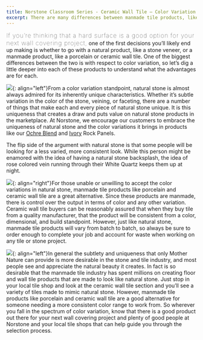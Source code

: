 ```yaml
---
title: Norstone Classroom Series - Ceramic Wall Tile – Color Variation in Natural Stone vs Manmade Tile Products
excerpt: There are many differences between manmade tile products, like porcelains and ceramics, as compared to natural stone. One of the most noticeable is color variation – something that can be tightly controlled when tile is manufactured versus something Mother Nature dictates when it comes to natural stone. Learn more about why color can vary and figure out what type of product works best for you.
---
```


<span style="font-size:16px;font-weight:lighter;letter-spacing:1px">If you’re thinking that a hard surface is a good option for your next wall covering project,</span> one of the first decisions you’ll likely end up making is whether to go with a natural product, like a stone veneer, or a manmade product, like a porcelain or ceramic wall tile. One of the biggest differences between the two is with respect to color variation, so let’s dig a little deeper into each of these products to understand what the advantages are for each.

![](/assets/images/blog/Ceramic%20Wall%20Tile%20-%20Natural%20Stone%20Veneer.jpg){: align="left"}From a color variation standpoint, natural stone is almost always admired for its inherently unique characteristics. Whether it’s subtle variation in the color of the stone, veining, or faceting, there are a number of things that make each and every piece of natural stone unique. It is this uniqueness that creates a draw and puts value on natural stone products in the marketplace. At Norstone, we encourage our customers to embrace the uniqueness of natural stone and the color variations it brings in products like our [Ochre Blend](/products/rock-panels/ochre/) and [Ivory](/products/rock-panels/ivory/) Rock Panels.

The flip side of the argument with natural stone is that some people will be looking for a less varied, more consistent look. While this person might be enamored with the idea of having a natural stone backsplash, the idea of rose colored vein running through their White Quartz keeps them up at night.

![](/assets/images/blog/Ceramic%20Wall%20Tile%20-%20Kitchen%20Backsplash.jpg){: align="right"}For those unable or unwilling to accept the color variations in natural stone, manmade tile products like porcelain and ceramic wall tile are a great alternative. Since these products are manmade, there is control over the output in terms of color and any other variation. Ceramic wall tile buyers can be reasonably assured that when they buy tile from a quality manufacturer, that the product will be consistent from a color, dimensional, and build standpoint. However, just like natural stone, manmade tile products will vary from batch to batch, so always be sure to order enough to complete your job and account for waste when working on any tile or stone project.

![](/assets/images/blog/Ceramic%20Wall%20Tile%20-%20Natural%20Stone%20Look.jpg){: align="left"}In general the subtlety and uniqueness that only Mother Nature can provide is more desirable in the stone and tile industry, and most people see and appreciate the natural beauty it creates. In fact is so desirable that the manmade tile industry has spent millions on creating floor and wall tile products that are made to look like natural stone. Just stop in your local tile shop and look at the ceramic wall tile section and you’ll see a variety of tiles made to mimic natural stone. However, manmade tile products like porcelain and ceramic wall tile are a good alternative for someone needing a more consistent color range to work from. So wherever you fall in the spectrum of color variation, know that there is a good product out there for your next wall covering project and plenty of good people at Norstone and your local tile shops that can help guide you through the selection process.
